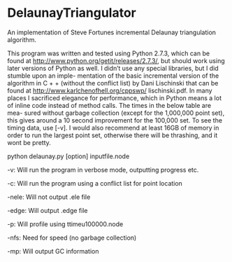 DelaunayTriangulator
====================

An implementation of Steve Fortunes incremental Delaunay triangulation algorithm.

This program was written and tested using Python 2.7.3, which can be found at http://www.python.org/getit/releases/2.7.3/, but should work using later versions of Python as well. I didn’t use any special libraries, but I did stumble upon an imple- mentation of the basic incremental version of the algorithm in C + + (without the conflict list) by Dani Lischinski that can be found at http://www.karlchenofhell.org/cppswp/ lischinski.pdf. In many places I sacrificed elegance for performance, which in Python means a lot of inline code instead of method calls. The times in the below table are mea- sured without garbage collection (except for the 1,000,000 point set), this gives around a 10 second improvement for the 100,000 set. To see the timing data, use [-v]. I would also recommend at least 16GB of memory in order to run the largest point set, otherwise there will be thrashing, and it wont be pretty.

python delaunay.py [option] inputfile.node

-v: Will run the program in verbose mode, outputting progress etc. 

-c: Will run the program using a conflict list for point location 

-nele: Will not output .ele file

-edge: Will output .edge file

-p: Will profile using ttimeu100000.node

-nfs: Need for speed (no garbage collection)

-mp: Will output GC information

